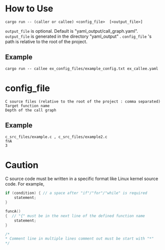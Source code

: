 # How to Use
```
cargo run -- (caller or callee) <config_file>  [<output_file>]
```
```output_file``` is optional. Default is "yaml_output/call_graph.yaml".
```output_file``` is generated in the directory "yaml_output" .
```config_file``` 's path is relative to the root of the project.

## Example
```
cargo run -- callee ex_config_files/example_config.txt ex_callee.yaml
```

# config_file
```
C source files (relative to the root of the project : comma separated)
Target function name
Depth of the call graph
```

## Example
```
c_src_files/example.c , c_src_files/example2.c
fnA
3
```

# Caution
C source code must be written in a specific format like Linux kernel source code.
For example,
```c
if (condition) { // a space after "if"/"for"/"while" is required
    statement;
}
```

```c
funcA()
{  // "{" must be in the next line of the defined function name
    statement;
}
```

```c
/*
* Comment line in multiple lines comment out must be start with "*"
*/

```